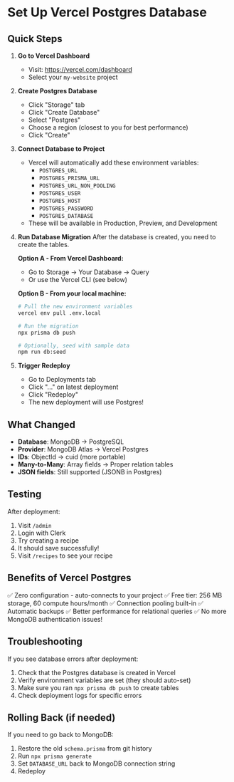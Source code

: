 # Set Up Vercel Postgres Database

## Quick Steps

1. **Go to Vercel Dashboard**
   - Visit: https://vercel.com/dashboard
   - Select your `my-website` project

2. **Create Postgres Database**
   - Click "Storage" tab
   - Click "Create Database"
   - Select "Postgres"
   - Choose a region (closest to you for best performance)
   - Click "Create"

3. **Connect Database to Project**
   - Vercel will automatically add these environment variables:
     - `POSTGRES_URL`
     - `POSTGRES_PRISMA_URL`
     - `POSTGRES_URL_NON_POOLING`
     - `POSTGRES_USER`
     - `POSTGRES_HOST`
     - `POSTGRES_PASSWORD`
     - `POSTGRES_DATABASE`
   - These will be available in Production, Preview, and Development

4. **Run Database Migration**
   After the database is created, you need to create the tables.

   **Option A - From Vercel Dashboard:**
   - Go to Storage → Your Database → Query
   - Or use the Vercel CLI (see below)

   **Option B - From your local machine:**
   ```bash
   # Pull the new environment variables
   vercel env pull .env.local

   # Run the migration
   npx prisma db push

   # Optionally, seed with sample data
   npm run db:seed
   ```

5. **Trigger Redeploy**
   - Go to Deployments tab
   - Click "..." on latest deployment
   - Click "Redeploy"
   - The new deployment will use Postgres!

## What Changed

- **Database**: MongoDB → PostgreSQL
- **Provider**: MongoDB Atlas → Vercel Postgres
- **IDs**: ObjectId → cuid (more portable)
- **Many-to-Many**: Array fields → Proper relation tables
- **JSON fields**: Still supported (JSONB in Postgres)

## Testing

After deployment:
1. Visit `/admin`
2. Login with Clerk
3. Try creating a recipe
4. It should save successfully!
5. Visit `/recipes` to see your recipe

## Benefits of Vercel Postgres

✅ Zero configuration - auto-connects to your project
✅ Free tier: 256 MB storage, 60 compute hours/month
✅ Connection pooling built-in
✅ Automatic backups
✅ Better performance for relational queries
✅ No more MongoDB authentication issues!

## Troubleshooting

If you see database errors after deployment:
1. Check that the Postgres database is created in Vercel
2. Verify environment variables are set (they should auto-set)
3. Make sure you ran `npx prisma db push` to create tables
4. Check deployment logs for specific errors

## Rolling Back (if needed)

If you need to go back to MongoDB:
1. Restore the old `schema.prisma` from git history
2. Run `npx prisma generate`
3. Set `DATABASE_URL` back to MongoDB connection string
4. Redeploy
